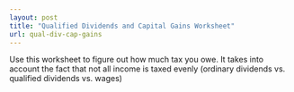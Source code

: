 ```yaml
---
layout: post
title: "Qualified Dividends and Capital Gains Worksheet"
url: qual-div-cap-gains
---
```


Use this worksheet to figure out how much tax you owe. It takes into account the fact that not all income is taxed evenly (ordinary dividends vs. qualified dividends vs. wages)